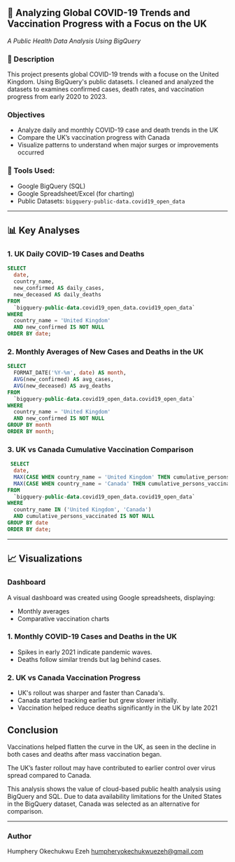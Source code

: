 ## 📂 Analyzing Global COVID-19 Trends and Vaccination Progress with a Focus on the UK
*A Public Health Data Analysis Using BigQuery*

### 📌 Description

This project presents global COVID-19 trends with a focuse on the United Kingdom. Using BigQuery's public datasets. I cleaned and analyzed the datasets to examines confirmed cases, death rates, and vaccination progress from early 2020 to 2023.

###  Objectives

- Analyze daily and monthly COVID-19 case and death trends in the UK  
- Compare the UK’s vaccination progress with Canada 
- Visualize patterns to understand when major surges or improvements occurred  

### 🔧 Tools Used:
- Google BigQuery (SQL)
- Google Spreadsheet/Excel (for charting)
- Public Datasets: `bigquery-public-data.covid19_open_data`

---

## 📊 Key Analyses

### 1. UK Daily COVID-19 Cases and Deaths

```sql
SELECT
  date,
  country_name,
  new_confirmed AS daily_cases,
  new_deceased AS daily_deaths
FROM
  `bigquery-public-data.covid19_open_data.covid19_open_data`
WHERE
  country_name = 'United Kingdom'
  AND new_confirmed IS NOT NULL
ORDER BY date;
```

### 2. Monthly Averages of New Cases and Deaths in the UK

```sql
SELECT
  FORMAT_DATE('%Y-%m', date) AS month,
  AVG(new_confirmed) AS avg_cases,
  AVG(new_deceased) AS avg_deaths
FROM
  `bigquery-public-data.covid19_open_data.covid19_open_data`
WHERE
  country_name = 'United Kingdom'
  AND new_confirmed IS NOT NULL
GROUP BY month
ORDER BY month;
```

### 3. UK vs Canada Cumulative Vaccination Comparison

```sql
 SELECT
  date,
  MAX(CASE WHEN country_name = 'United Kingdom' THEN cumulative_persons_vaccinated ELSE NULL END) AS uk_vaccinated,
  MAX(CASE WHEN country_name = 'Canada' THEN cumulative_persons_vaccinated ELSE NULL END) AS canada_vaccinated
FROM
  `bigquery-public-data.covid19_open_data.covid19_open_data`
WHERE
  country_name IN ('United Kingdom', 'Canada')
  AND cumulative_persons_vaccinated IS NOT NULL
GROUP BY date
ORDER BY date;
```
---

## 📈 Visualizations

### Dashboard
A visual dashboard was created using Google spreadsheets, displaying:
- Monthly averages
- Comparative vaccination charts

### 1. Monthly COVID-19 Cases and Deaths in the UK
- Spikes in early 2021 indicate pandemic waves.
- Deaths follow similar trends but lag behind cases.

### 2. UK vs Canada Vaccination Progress
- UK's rollout was sharper and faster than Canada's.
- Canada started tracking earlier but grew slower initially.
- Vaccination helped reduce deaths significantly in the UK by late 2021

## Conclusion
Vaccinations helped flatten the curve in the UK, as seen in the decline in both cases and deaths after mass vaccination began.

The UK’s faster rollout may have contributed to earlier control over virus spread compared to Canada.

This analysis shows the value of cloud-based public health analysis using BigQuery and SQL. Due to data availability limitations for the United States in the BigQuery dataset, Canada was selected as an alternative for comparison.

---

### Author
Humphery Okechukwu Ezeh 
humpheryokechukwuezeh@gmail.com
